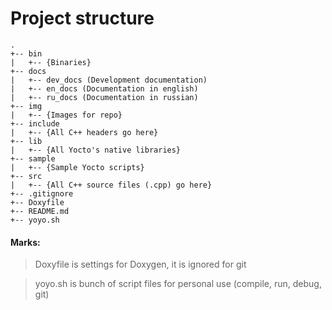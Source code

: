 # Project structure

```
.
+-- bin
|   +-- {Binaries}
+-- docs
|   +-- dev_docs (Development documentation)
|   +-- en_docs (Documentation in english)
|   +-- ru_docs (Documentation in russian)
+-- img
|   +-- {Images for repo}
+-- include
|   +-- {All C++ headers go here}
+-- lib
|   +-- {All Yocto's native libraries}
+-- sample
|   +-- {Sample Yocto scripts}
+-- src
|   +-- {All C++ source files (.cpp) go here}
+-- .gitignore
+-- Doxyfile
+-- README.md
+-- yoyo.sh
```

#### Marks:
> Doxyfile is settings for Doxygen, it is ignored for git

> yoyo.sh is bunch of script files for personal use (compile, run, debug, git)